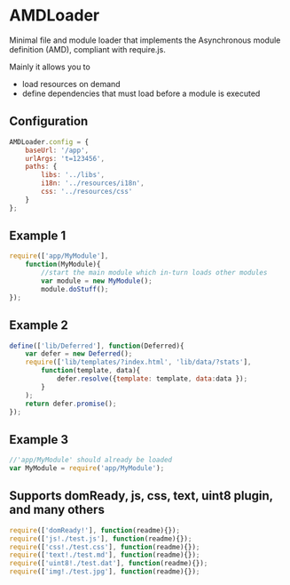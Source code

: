 # AMDLoader
Minimal file and module loader that implements the Asynchronous module definition (AMD), compliant with require.js.

Mainly it allows you to
  - load resources on demand
  - define dependencies that must load before a module is executed

## Configuration
```javascript
AMDLoader.config = {
	baseUrl: '/app',
	urlArgs: 't=123456',
	paths: {
		libs: '../libs',
		i18n: '../resources/i18n',
		css: '../resources/css'
	}
};
```

## Example 1
```javascript
require(['app/MyModule'], 
    function(MyModule){
        //start the main module which in-turn loads other modules
        var module = new MyModule();
        module.doStuff();
});
```

## Example 2
```javascript
define(['lib/Deferred'], function(Deferred){
    var defer = new Deferred(); 
    require(['lib/templates/?index.html', 'lib/data/?stats'],
        function(template, data){
            defer.resolve({template: template, data:data });
        }
    );
    return defer.promise();
});
```

## Example 3
```javascript
//'app/MyModule' should already be loaded
var MyModule = require('app/MyModule');
```

## Supports domReady, js, css, text, uint8 plugin, and many others
```javascript
require(['domReady!'], function(readme){});
require(['js!./test.js'], function(readme){});
require(['css!./test.css'], function(readme){});
require(['text!./test.md'], function(readme){});
require(['uint8!./test.dat'], function(readme){});
require(['img!./test.jpg'], function(readme){});
```
